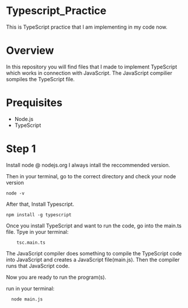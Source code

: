 # Typescript_Practice
This is TypeScript practice that I am implementing in my code now. 

# Overview 
In this repository you will find files that I made to implement TypeScript which works in connection with JavaScript. The JavaScript compilier sompiles the TypeScript file.

# Prequisites
- Node.js
- TypeScript

# Step 1 
Install node @ nodejs.org
I always intall the reccommended version.

Then in your terminal, go to the correct directory and check your node version

    node -v
    
After that, Install Typescript.

    npm install -g typescript
    
Once you install TypeScript and want to run the code, go into the main.ts file. Tpye in your terminal: 

        tsc.main.ts
        
The JavaScript compiler does something to compile the TypeScript code into JavaScript and creates a JavaScript file(main.js). Then the compiler runs that JavaScript 
code.

Now you are ready to run the program(s).

run in your terminal:

      node main.js
        


